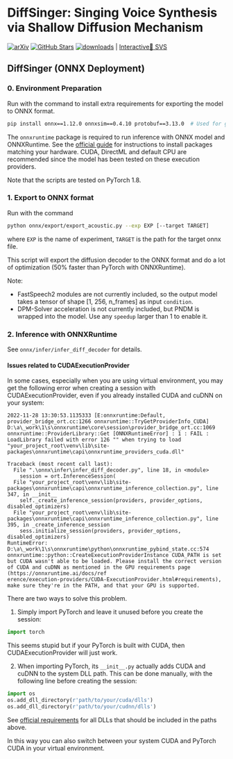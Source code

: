 # DiffSinger: Singing Voice Synthesis via Shallow Diffusion Mechanism

[![arXiv](https://img.shields.io/badge/arXiv-Paper-<COLOR>.svg)](https://arxiv.org/abs/2105.02446)
[![GitHub Stars](https://img.shields.io/github/stars/MoonInTheRiver/DiffSinger?style=social)](https://github.com/MoonInTheRiver/DiffSinger)
[![downloads](https://img.shields.io/github/downloads/MoonInTheRiver/DiffSinger/total.svg)](https://github.com/MoonInTheRiver/DiffSinger/releases)
 | [Interactive🤗 SVS](https://huggingface.co/spaces/Silentlin/DiffSinger)

## DiffSinger (ONNX Deployment)

### 0. Environment Preparation

Run with the command to install extra requirements for exporting the model to ONNX format.

```bash
pip install onnx==1.12.0 onnxsim==0.4.10 protobuf==3.13.0  # Used for graph repairing and optimization
```

The `onnxruntime` package is required to run inference with ONNX model and ONNXRuntime. See the [official guide](https://onnxruntime.ai/) for instructions to install packages matching your hardware. CUDA, DirectML and default CPU are recommended since the model has been tested on these execution providers.

Note that the scripts are tested on PyTorch 1.8.

### 1. Export to ONNX format

Run with the command

```bash
python onnx/export/export_acoustic.py --exp EXP [--target TARGET]
```

where `EXP` is the name of experiment, `TARGET` is the path for the target onnx file.

This script will export the diffusion decoder to the ONNX format and do a lot of optimization (50% faster than PyTorch with ONNXRuntime).

Note:

- FastSpeech2 modules are not currently included, so the output model takes a tensor of shape [1, 256, n_frames] as input `condition`.
- DPM-Solver acceleration is not currently included, but PNDM is wrapped into the model. Use any `speedup` larger than 1 to enable it.

### 2. Inference with ONNXRuntime

See `onnx/infer/infer_diff_decoder` for details.

#### Issues related to CUDAExecutionProvider

In some cases, especially when you are using virtual environment, you may get the following error when creating a session with CUDAExecutionProvider, even if you already installed CUDA and cuDNN on your system:

```text
2022-11-28 13:30:53.1135333 [E:onnxruntime:Default, provider_bridge_ort.cc:1266 onnxruntime::TryGetProviderInfo_CUDA] D:\a\_work\1\s\onnxruntime\core\session\provider_bridge_ort.cc:1069 onnxruntime::ProviderLibrary::Get [ONNXRuntimeError] : 1 : FAIL : LoadLibrary failed with error 126 "" when trying to load "your_project_root\venv\lib\site-packages\onnxruntime\capi\onnxruntime_providers_cuda.dll"

Traceback (most recent call last):
  File ".\onnx\infer\infer_diff_decoder.py", line 18, in <module>
    session = ort.InferenceSession(
  File "your_project_root\venv\lib\site-packages\onnxruntime\capi\onnxruntime_inference_collection.py", line 347, in __init__
    self._create_inference_session(providers, provider_options, disabled_optimizers)
  File "your_project_root\venv\lib\site-packages\onnxruntime\capi\onnxruntime_inference_collection.py", line 395, in _create_inference_session
    sess.initialize_session(providers, provider_options, disabled_optimizers)
RuntimeError: D:\a\_work\1\s\onnxruntime\python\onnxruntime_pybind_state.cc:574 onnxruntime::python::CreateExecutionProviderInstance CUDA_PATH is set but CUDA wasn't able to be loaded. Please install the correct version of CUDA and cuDNN as mentioned in the GPU requirements page (https://onnxruntime.ai/docs/ref
erence/execution-providers/CUDA-ExecutionProvider.html#requirements), make sure they're in the PATH, and that your GPU is supported.
```

There are two ways to solve this problem.

1. Simply import PyTorch and leave it unused before you create the session:

```python
import torch
```

This seems stupid but if your PyTorch is built with CUDA, then CUDAExecutionProvider will just work.

2. When importing PyTorch, its `__init__.py` actually adds CUDA and cuDNN to the system DLL path. This can be done manually, with the following line before creating the session:

```python
import os
os.add_dll_directory(r'path/to/your/cuda/dlls')
os.add_dll_directory(r'path/to/your/cudnn/dlls')
```

See [official requirements](http://www.onnxruntime.ai/docs/execution-providers/CUDA-ExecutionProvider.html#requirements) for all DLLs that should be included in the paths above.

In this way you can also switch between your system CUDA and PyTorch CUDA in your virtual environment.
